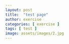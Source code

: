 ```yaml
---
layout: post
title:  "test page"
author: exercise
categories: [ exercise ]
tags: [ test ]
image: assets/images/2.jpg
---
```


